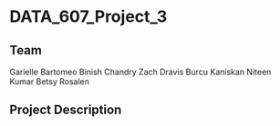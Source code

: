# DATA_607_Project_3

## Team

Garielle Bartomeo
Binish Chandry
Zach Dravis
Burcu Kaniskan
Niteen Kumar
Betsy Rosalen

## Project Description
